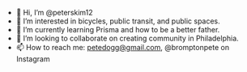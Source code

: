 - 👋 Hi, I’m @peterskim12
- 👀 I’m interested in bicycles, public transit, and public spaces.
- 🌱 I’m currently learning Prisma and how to be a better father.
- 💞️ I’m looking to collaborate on creating community in Philadelphia.
- 📫 How to reach me: petedogg@gmail.com, @bromptonpete on Instagram

<!---
peterskim12/peterskim12 is a ✨ special ✨ repository because its `README.md` (this file) appears on your GitHub profile.
You can click the Preview link to take a look at your changes.
--->
